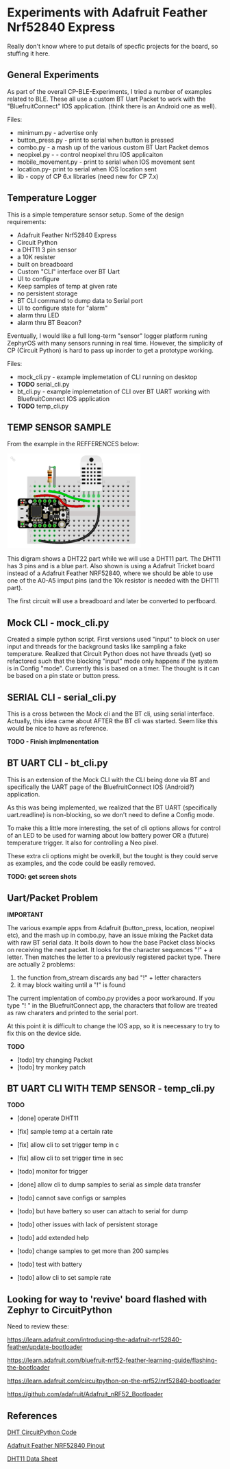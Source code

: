 # Experiments with Adafruit Feather Nrf52840 Express

Really don't know where to put details of specfic projects for the board, so stuffing it here.  


## General Experiments

As part of the overall CP-BLE-Experiments, I tried a number of examples related to BLE.  These all use a custom BT Uart Packet to work with the "BluefruitConnect" IOS application. (think there is an Android one as well). 

Files:
- minimum.py - advertise only
- button_press.py - print to serial when button is pressed
- combo.py - a mash up of the various custom BT Uart Packet demos
- neopixel.py - - control neopixel thru IOS applicaiton
- mobile_movement.py - print to serial when IOS movement sent
- location.py- print to serial when IOS location sent
- lib - copy of CP 6.x libraries (need new for CP 7.x)


## Temperature Logger

This is a simple temperature sensor setup.  Some of the design requirements:

- Adafruit Feather Nrf52840 Express
- Circuit Python
- a DHT11 3 pin sensor
- a 10K resister
- built on breadboard
- Custom "CLI" interface over BT Uart
- UI to configure
- Keep samples of temp at given rate
- no persistent storage
- BT CLI command to dump data to Serial port
- UI to configure state for "alarm"
- alarm thru LED
- alarm thru BT Beacon?

Eventually, I would like a full long-term "sensor" logger platform runing ZephyrOS with many sensors running in real time.  However, the simplicity of CP (Circuit Python) is hard to pass up inorder to get a prototype working.

Files:
- mock_cli.py - example implemetation of CLI running on desktop
- <b>TODO</b> serial_cli.py
- bt_cli.py - example implemetation of CLI over BT UART working with BluefruitConnect IOS application
- <b>TODO</b> temp_cli.py

## TEMP SENSOR SAMPLE

From the example in the REFFERENCES below:

![Diagram](./dht22.png)

This digram shows a DHT22 part while we will use a DHT11 part.  The DHT11 has 3 pins and is a blue part.  Also shown is using a Adafruit Tricket board instead of a Adafruit Feather NRF52840, where we should be able to use one of the A0-A5 imput pins (and the 10k resistor is needed with the DHT11 part).

The first circuit will use a breadboard and later be converted to perfboard.


## Mock CLI - mock_cli.py

Created a simple python script.  First versions used "input" to block on user input and threads for the background tasks like sampling a fake temperature.  Realized that Circuit Python does not have threads (yet) so refactored such that the blocking
"input" mode only happens if the system is in Config "mode".  Currently this is based on a timer.  The thought is it can be 
based on a pin state or button press.

## SERIAL CLI - serial_cli.py

This is a cross between the Mock cli and the BT cli, using serial interface.    Actually, this idea came about AFTER
the BT cli was started.  Seem like this would be nice to have as reference.

<b>TODO - Finish implmenentation</b> 



## BT UART CLI - bt_cli.py

This is an extension of the Mock CLI with the CLI being done via BT and specifically the UART page of the BluefruitConnect
IOS (Android?) application.

As this was being implemented, we realized that the BT UART (specifically uart.readline) is non-blocking, so we don't need 
to define a Config mode.

To make this a little more interesting, the set of cli options allows for control of an LED to be used for warning about
low battery power OR a (future) temperature trigger.  It also for controlling a Neo pixel.

These extra cli options might be overkill, but the tought is they could serve as examples, and the code could be easily
removed.

<b>TODO: get screen shots</b> 

## Uart/Packet Problem

<b>IMPORTANT</b>


The various example apps from Adafruit (button_press, location, neopixel etc), and the mash up in combo.py, have
an issue mixing the Packet data with raw BT serial data.  It boils down to how the base Packet class blocks on
receiving the next packet.  It looks for the character sequences "!" + a letter.  Then matches the letter to a
previously registered packet type.  There are actually 2 problems:

1. the function from_stream discards any bad "!" + letter characters
2. it may block waiting until a "!" is found

The current implentation of combo.py provides a poor workaround.  If you type "! " in the BluefruitConnect app,
the characters that follow are treated as raw charaters and printed to the serial port.

At this point it is difficult to change the IOS app, so it is neecessary to try to fix this on the device side.

<b>TODO</b>

- [todo] try changing Packet
- [todo] try monkey patch

## BT UART CLI WITH TEMP SENSOR - temp_cli.py

<b>TODO</b> 

- [done] operate DHT11
- [fix] sample temp at a certain rate

- [fix] allow cli to set trigger temp in c
- [fix] allow cli to set trigger time in sec
- [todo] monitor for trigger
- [done] allow cli to dump samples to serial as simple data transfer

- [todo] cannot save configs or samples
- [todo] but have battery so user can attach to serial for dump
- [todo] other issues with lack of persistent storage

- [todo] add extended help
- [todo] change samples to get more than 200 samples
- [todo] test with battery
- [todo] allow cli to set sample rate





## Looking for way to 'revive' board flashed with Zephyr to CircuitPython

Need to review these:

https://learn.adafruit.com/introducing-the-adafruit-nrf52840-feather/update-bootloader

https://learn.adafruit.com/bluefruit-nrf52-feather-learning-guide/flashing-the-bootloader

https://learn.adafruit.com/circuitpython-on-the-nrf52/nrf52840-bootloader

https://github.com/adafruit/Adafruit_nRF52_Bootloader

## References

[DHT CircuitPython Code](https://learn.adafruit.com/dht/dht-circuitpython-code)

[Adafruit Feather NRF52840 Pinout](https://learn.adafruit.com/introducing-the-adafruit-nrf52840-feather/pinouts)

[DHT11 Data Sheet](https://www.digikey.com/htmldatasheets/production/2071184/0/0/1/dht11-humidity-temp-sensor.html?utm_adgroup=xGeneral&utm_source=google&utm_medium=cpc&utm_campaign=Dynamic%20Search_EN_Product&utm_term=&utm_content=xGeneral&gclid=Cj0KCQjwrJOMBhCZARIsAGEd4VE-y2GArTc0jV7AzMAocpMigdgkhviQDjdtSYQr0yUu6q5MWDBm0hMaAptpEALw_wcB)